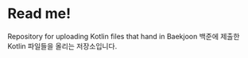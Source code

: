 # Read me!
Repository for uploading Kotlin files that hand in Baekjoon
백준에 제출한 Kotlin 파일들을 올리는 저장소입니다.

